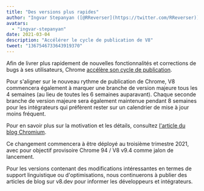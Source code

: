 ```yaml
---
title: "Des versions plus rapides"
author: "Ingvar Stepanyan ([@RReverser](https://twitter.com/RReverser))"
avatars: 
  - "ingvar-stepanyan"
date: 2021-03-04
description: "Accélérer le cycle de publication de V8"
tweet: "1367546733643919370"
---
```

Afin de livrer plus rapidement de nouvelles fonctionnalités et corrections de bugs à ses utilisateurs, Chrome [accélère son cycle de publication](https://developer.chrome.com/blog/faster-release-cycle/).

Pour s'aligner sur le nouveau rythme de publication de Chrome, V8 commencera également à marquer une branche de version majeure tous les 4 semaines (au lieu de toutes les 6 semaines auparavant). Chaque seconde branche de version majeure sera également maintenue pendant 8 semaines pour les intégrateurs qui préfèrent rester sur un calendrier de mise à jour moins fréquent.

<!--truncate-->
Pour en savoir plus sur la motivation et les détails, consultez [l'article du blog Chromium](https://blog.chromium.org/2021/03/speeding-up-release-cycle.html).

Ce changement commencera à être déployé au troisième trimestre 2021, avec pour objectif provisoire Chrome 94 / V8 v9.4 comme jalon de lancement.

Pour les versions contenant des modifications intéressantes en termes de support linguistique ou d'optimisations, nous continuerons à publier des articles de blog sur v8.dev pour informer les développeurs et intégrateurs.
